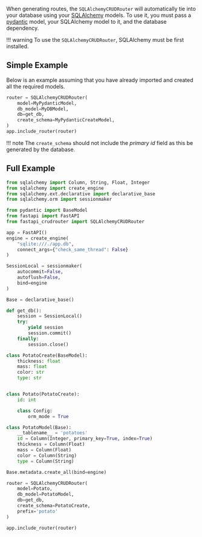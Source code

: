 When generating routes, the `SQLAlchemyCRUDRouter` will automatically tie into 
your database using your [SQLAlchemy](https://www.sqlalchemy.org/) models. To use it, you must pass a 
[pydantic](https://pydantic-docs.helpmanual.io/) model, your SQLAlchemy model to it, and the 
database dependency.

!!! warning
    To use the `SQLAlchemyCRUDRouter`, SQLAlchemy must be first installed.

## Simple Example
Below is an example assuming that you have already imported and created all the required models.

```python
router = SQLAlchemyCRUDRouter(
    model=MyPydanticModel, 
    db_model=MyDBModel,
    db=get_db, 
    create_schema=MyPydanticCreateModel, 
)
app.include_router(router)
```

!!! note
    The `create_schema` should not include the *primary id* field as this be generated by the database.

## Full Example
```python
from sqlalchemy import Column, String, Float, Integer
from sqlalchemy import create_engine
from sqlalchemy.ext.declarative import declarative_base
from sqlalchemy.orm import sessionmaker

from pydantic import BaseModel
from fastapi import FastAPI
from fastapi_crudrouter import SQLAlchemyCRUDRouter

app = FastAPI()
engine = create_engine(
    "sqlite:///./app.db", 
    connect_args={"check_same_thread": False}
)

SessionLocal = sessionmaker(
    autocommit=False, 
    autoflush=False, 
    bind=engine
)

Base = declarative_base()

def get_db():
    session = SessionLocal()
    try:
        yield session
        session.commit()
    finally:
        session.close()

class PotatoCreate(BaseModel):
    thickness: float
    mass: float
    color: str
    type: str


class Potato(PotatoCreate):
    id: int

    class Config:
        orm_mode = True

class PotatoModel(Base):
    __tablename__ = 'potatoes'
    id = Column(Integer, primary_key=True, index=True)
    thickness = Column(Float)
    mass = Column(Float)
    color = Column(String)
    type = Column(String)

Base.metadata.create_all(bind=engine)

router = SQLAlchemyCRUDRouter(
    model=Potato, 
    db_model=PotatoModel, 
    db=get_db, 
    create_schema=PotatoCreate, 
    prefix='potato'
)

app.include_router(router)
```